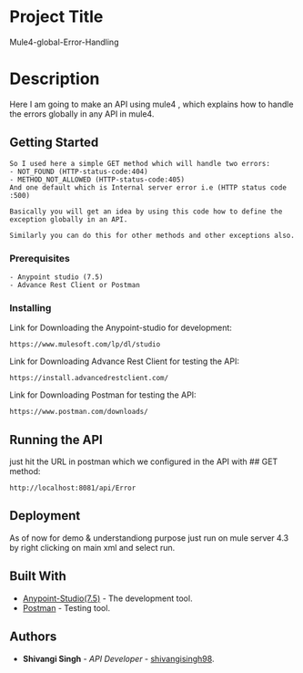 # Project Title

Mule4-global-Error-Handling

# Description

Here I am going to make an API using mule4 , which explains how to handle the errors globally in any API in mule4.

## Getting Started
```
So I used here a simple GET method which will handle two errors:
- NOT_FOUND (HTTP-status-code:404)
- METHOD_NOT_ALLOWED (HTTP-status-code:405)
And one default which is Internal server error i.e (HTTP status code :500)

Basically you will get an idea by using this code how to define the exception globally in an API.

Similarly you can do this for other methods and other exceptions also.

```

### Prerequisites

```
- Anypoint studio (7.5)
- Advance Rest Client or Postman
```

### Installing

Link for Downloading the Anypoint-studio for development:
```
https://www.mulesoft.com/lp/dl/studio
```
Link for Downloading Advance Rest Client for testing the API:
```
https://install.advancedrestclient.com/
```
Link for Downloading Postman for testing the API:
```
https://www.postman.com/downloads/
```

## Running the API

just hit the URL in postman which we configured in the API with ## GET method:
```
http://localhost:8081/api/Error
```

## Deployment

As of now for demo & understandiong purpose just run on mule server 4.3 by right clicking on main xml and select run.

## Built With

* [Anypoint-Studio(7.5)](https://www.mulesoft.com/lp/dl/studio) - The development tool.
* [Postman](https://www.postman.com/downloads/) - Testing tool.

## Authors

* **Shivangi Singh** - *API Developer* - [shivangisingh98](https://github.com/shivangisingh98).
